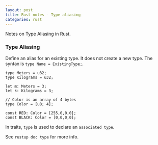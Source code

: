 ```yaml
---
layout: post
title: Rust notes - Type aliasing
categories: rust
---
```


Notes on Type Aliasing in Rust.

### Type Aliasing

Define an alias for an existing type. It does not create a new type.
The syntax is `type Name = ExistingType;`.

```
type Meters = u32;
type Kilograms = u32;

let m: Meters = 3;
let k: Kilograms = 3;

// Color is an array of 4 bytes
type Color = [u8; 4];

const RED: Color = [255,0,0,0];
const BLACK: Color = [0,0,0,0];
```

In traits, `type` is used to declare an `associated type`. 

See `rustup doc type` for more info.
